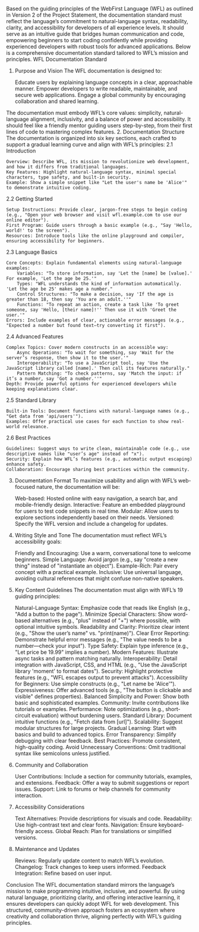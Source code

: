 Based on the guiding principles of the WebFirst Language (WFL) as outlined in Version 2 of the Project Statement, the documentation standard must reflect the language’s commitment to natural-language syntax, readability, clarity, and accessibility for developers of all experience levels. It should serve as an intuitive guide that bridges human communication and code, empowering beginners to start coding confidently while providing experienced developers with robust tools for advanced applications. Below is a comprehensive documentation standard tailored to WFL’s mission and principles.
WFL Documentation Standard
1. Purpose and Vision
The WFL documentation is designed to:

    Educate users by explaining language concepts in a clear, approachable manner.
    Empower developers to write readable, maintainable, and secure web applications.
    Engage a global community by encouraging collaboration and shared learning.

The documentation must embody WFL’s core values: simplicity, natural-language alignment, inclusivity, and a balance of power and accessibility. It should feel like a friendly mentor guiding users step-by-step, from their first lines of code to mastering complex features.
2. Documentation Structure
The documentation is organized into six key sections, each crafted to support a gradual learning curve and align with WFL’s principles:
2.1 Introduction

    Overview: Describe WFL, its mission to revolutionize web development, and how it differs from traditional languages.
    Key Features: Highlight natural-language syntax, minimal special characters, type safety, and built-in security.
    Example: Show a simple snippet like "Let the user's name be 'Alice'" to demonstrate intuitive coding.

2.2 Getting Started

    Setup Instructions: Provide clear, jargon-free steps to begin coding (e.g., "Open your web browser and visit wfl.example.com to use our online editor").
    First Program: Guide users through a basic example (e.g., "Say 'Hello, world!' to the screen").
    Resources: Introduce tools like the online playground and compiler, ensuring accessibility for beginners.

2.3 Language Basics

    Core Concepts: Explain fundamental elements using natural-language examples:
        Variables: "To store information, say 'Let the [name] be [value].' For example, 'Let the age be 25.'"
        Types: "WFL understands the kind of information automatically. 'Let the age be 25' makes age a number."
        Control Structures: "To make a decision, say 'If the age is greater than 18, then say 'You are an adult.''"
        Functions: "To repeat an action, create a task like 'To greet someone, say 'Hello, [their name]!'' Then use it with 'Greet the user.'"
    Errors: Include examples of clear, actionable error messages (e.g., "Expected a number but found text—try converting it first").

2.4 Advanced Features

    Complex Topics: Cover modern constructs in an accessible way:
        Async Operations: "To wait for something, say 'Wait for the server’s response, then show it to the user.'"
        Interoperability: "To use a JavaScript tool, say 'Use the JavaScript library called [name].' Then call its features naturally."
        Pattern Matching: "To check patterns, say 'Match the input: if it’s a number, say 'Got a number.''"
    Depth: Provide powerful options for experienced developers while keeping explanations clear.

2.5 Standard Library

    Built-in Tools: Document functions with natural-language names (e.g., "Get data from 'api/users'").
    Examples: Offer practical use cases for each function to show real-world relevance.

2.6 Best Practices

    Guidelines: Suggest ways to write clean, maintainable code (e.g., use descriptive names like "user’s age" instead of "x").
    Security: Explain how WFL’s features (e.g., automatic output escaping) enhance safety.
    Collaboration: Encourage sharing best practices within the community.

3. Documentation Format
To maximize usability and align with WFL’s web-focused nature, the documentation will be:

    Web-based: Hosted online with easy navigation, a search bar, and mobile-friendly design.
    Interactive: Feature an embedded playground for users to test code snippets in real time.
    Modular: Allow users to explore sections independently based on their needs.
    Versioned: Specify the WFL version and include a changelog for updates.

4. Writing Style and Tone
The documentation must reflect WFL’s accessibility goals:

    Friendly and Encouraging: Use a warm, conversational tone to welcome beginners.
    Simple Language: Avoid jargon (e.g., say "create a new thing" instead of "instantiate an object").
    Example-Rich: Pair every concept with a practical example.
    Inclusive: Use universal language, avoiding cultural references that might confuse non-native speakers.

5. Key Content Guidelines
The documentation must align with WFL’s 19 guiding principles:

    Natural-Language Syntax: Emphasize code that reads like English (e.g., "Add a button to the page").
    Minimize Special Characters: Show word-based alternatives (e.g., "plus" instead of "+") where possible, with optional intuitive symbols.
    Readability and Clarity: Prioritize clear intent (e.g., "Show the user’s name" vs. "print(name)").
    Clear Error Reporting: Demonstrate helpful error messages (e.g., "The value needs to be a number—check your input").
    Type Safety: Explain type inference (e.g., "Let price be 19.99" implies a number).
    Modern Features: Illustrate async tasks and pattern matching naturally.
    Interoperability: Detail integration with JavaScript, CSS, and HTML (e.g., "Use the JavaScript library 'moment' to format dates").
    Security: Highlight protective features (e.g., "WFL escapes output to prevent attacks").
    Accessibility for Beginners: Use simple constructs (e.g., "Let name be 'Alice'").
    Expressiveness: Offer advanced tools (e.g., "The button is clickable and visible" defines properties).
    Balanced Simplicity and Power: Show both basic and sophisticated examples.
    Community: Invite contributions like tutorials or examples.
    Performance: Note optimizations (e.g., short-circuit evaluation) without burdening users.
    Standard Library: Document intuitive functions (e.g., "Fetch data from [url]").
    Scalability: Suggest modular structures for large projects.
    Gradual Learning: Start with basics and build to advanced topics.
    Error Transparency: Simplify debugging with clear feedback.
    Best Practices: Promote consistent, high-quality coding.
    Avoid Unnecessary Conventions: Omit traditional syntax like semicolons unless justified.

6. Community and Collaboration

    User Contributions: Include a section for community tutorials, examples, and extensions.
    Feedback: Offer a way to submit suggestions or report issues.
    Support: Link to forums or help channels for community interaction.

7. Accessibility Considerations

    Text Alternatives: Provide descriptions for visuals and code.
    Readability: Use high-contrast text and clear fonts.
    Navigation: Ensure keyboard-friendly access.
    Global Reach: Plan for translations or simplified versions.

8. Maintenance and Updates

    Reviews: Regularly update content to match WFL’s evolution.
    Changelog: Track changes to keep users informed.
    Feedback Integration: Refine based on user input.

Conclusion
The WFL documentation standard mirrors the language’s mission to make programming intuitive, inclusive, and powerful. By using natural language, prioritizing clarity, and offering interactive learning, it ensures developers can quickly adopt WFL for web development. This structured, community-driven approach fosters an ecosystem where creativity and collaboration thrive, aligning perfectly with WFL’s guiding principles.